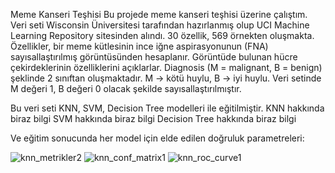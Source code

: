 Meme Kanseri Teşhisi
Bu projede meme kanseri teşhisi üzerine çalıştım. Veri seti Wisconsin Üniversitesi tarafından hazırlanmış olup UCI Machine Learning Repository sitesinden alındı. 30 özellik, 569 örnekten
oluşmakta. Özellikler, bir meme kütlesinin ince iğne aspirasyonunun (FNA) sayısallaştırılmış görüntüsünden hesaplanır. Görüntüde bulunan hücre çekirdeklerinin özelliklerini açıklarlar.
Diagnosis (M = malignant, B = benign) şeklinde 2 sınıftan oluşmaktadır. M -> kötü huylu, B -> iyi huylu. Veri setinde M değeri 1, B değeri 0 olacak şekilde sayısallaştırılmıştır.

Bu veri seti KNN, SVM, Decision Tree modelleri ile eğitilmiştir. 
KNN hakkında biraz bilgi
SVM hakkında biraz bilgi
Decision Tree hakkında biraz bilgi

Ve eğitim sonucunda her model için elde edilen doğruluk parametreleri:

![knn_metrikler2](https://github.com/user-attachments/assets/5679d052-9aa6-475e-90d3-3af2ff42e86a)     ![knn_conf_matrix1](https://github.com/user-attachments/assets/d57d3eb5-303b-4f58-9c4a-d91b4c360840)     ![knn_roc_curve1](https://github.com/user-attachments/assets/29baccbd-16aa-4e9a-86ea-12ea8e75befb)



